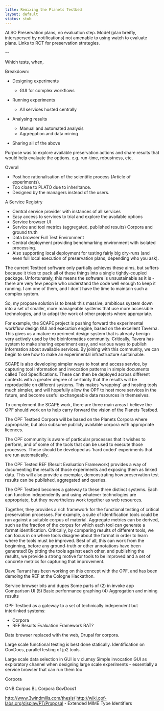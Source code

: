 ```yaml
---
title: Remixing the Planets Testbed
layout: default
status: stub
---
```


ALSO
Preservation plans, no evaluation step.
Model (plan breifly, interspersed by notifications) not amenable to using watch to evaluate plans.
Links to RCT for preservation strategies.

--

Which tests, when, 

Breakdown:

* Designing experiments
    * GUI for complex workflows

* Running experiments
    * All services hosted centrally

* Analysing results
    * Manual and automated analysis
    * Aggregation and data mining

* Sharing all of the above

Purpose was to explore available preservation actions and share results that would help evaluate the options. e.g. run-time, robustness, etc.

Overall
* Post hoc rationalisation of the scientific process (Article of experiments).
* Too close to PLATO due to inheritance.
* Designed by the managers instead of the users.

A Service Registry
- Central service provider with instances of all services
- Easy access to services to trial and explore the available options
- Service browser UI
- Service and tool metrics (aggregated, published results)
Corpora and ground truth
- Data browser
Full Test Environment
- Central deployment providing benchmarking environment with isolated processing.
- Also supporting local deployment for testing fairly big dry-runs (and even full local execution of preservation plans, depending who you ask).

The current Testbed software only partially achieves these aims, but suffers because it tries to pack all of these things into a single tightly-coupled package. Unfortunately, this means the software is unsustainable as it is - there are very few people who understand the code well enough to keep it running. I am one of them, and I don't have the time to maintain such a complex system.

So, my propose solution is to break this massive, ambitious system down into a set of smaller, more manageable systems that use more accessible technologies, and to adopt the work of other projects where appropriate.

For example, the SCAPE project is pushing forward the experimental workflow design GUI and execution engine, based on the excellent Taverna. This gives us a mature experiment design system that is already benign very actively used by the bioinformatics community. Critically, Tavera has system to make sharing experiment easy, and various ways to publish information about available services. By joining with this community, we can begin to see how to make an experimental infrastructure sustainable. 

SCAPE is also developing simpler ways to host and access service, by capturing tool information and invocation patterns in simple documents called Tool Specifications. These can then be deployed across different contexts with a greater degree of certainty that the results will be reproducible on different systems. This makes 'wrapping' and hosting tools much simpler, and will hopefully allow the OPF to host more services in the future, and become useful exchangeable data resources in themselves.

To complement the SCAPE work, there are three main areas I believe the OPF should work on to help carry forward the vision of the Planets Testbed.

The OPF Testbed Corpora will be based on the Planets Corpora where appropriate, but also subsume publicly available corpora with appropriate licences.

The OPF community is aware of particular processes that it wishes to perform, and of some of the tools that can be used to execute those processes. These should be developed as 'hard coded' experiments that are run automatically.

The OPF Tested REF (Result Evaluation Framework) provides a way of documenting the results of those experiments and exposing them as linked data. This will also provide a exemplar, demonstrating how preservation test results can be published, aggregated and queries.

The OPF Testbed becomes a gateway to these three distinct systems. Each can function independently and using whatever technologies are appropriate, but they nevertheless work together as web resources.

Together, they provides a rich framework for the functional testing of critical preservation processes. For example, a suite of identification tools could be run against a suitable corpus of material. Aggregate metrics can be derived, such as the fraction of the corpus for which each tool can generate a format identification. Critically, by comparing results of different tools, we can focus in on where tools disagree about the format in order to learn where the tools must be improved. Best of all, this can work from the beginning, before any ground-truth or other annotations have been generated! By pitting the tools against each other, and publishing the results, we provide a strong motive for tools to be improved and a set of concrete metrics for capturing that improvement.

Dave Tarrant has been working on this concept with the OPF, and has been demoing the REF at the Cologne Hackathon.

Service browser bits and dupes
Some parts of (2) in invoke app
Comparison UI (5)
Basic performance graphing (4)
Aggregation and mining results 

OPF Testbed as a gateway to a set of technically independent but interlinked systems:
- Corpora
- REF Results Evaluation Framework
RAT?

Data browser replaced with the web, Drupal for corpora.


Large scale functional testing is best done statically. Identification on GovDocs, parallel testing of jp2 tools.

Large scale data selection in GUI is v clumsy
Simple invocation GUI as exploratory channel when designing large scale experiments - essentially a service browser that can run them too

Corpora

ONB Corpus
BL Corpora
GovDocs1


http://www.3windmills.com/thesis/
http://wiki.opf-labs.org/display/PT/Proposal - Extended MIME Type Identifiers

